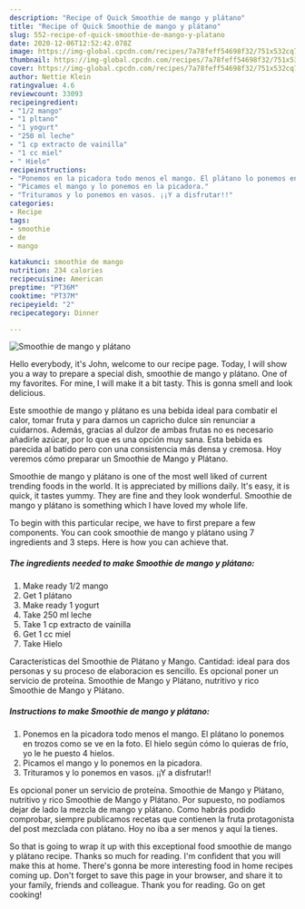 ```yaml
---
description: "Recipe of Quick Smoothie de mango y plátano"
title: "Recipe of Quick Smoothie de mango y plátano"
slug: 552-recipe-of-quick-smoothie-de-mango-y-platano
date: 2020-12-06T12:52:42.078Z
image: https://img-global.cpcdn.com/recipes/7a78feff54698f32/751x532cq70/smoothie-de-mango-y-platano-foto-principal.jpg
thumbnail: https://img-global.cpcdn.com/recipes/7a78feff54698f32/751x532cq70/smoothie-de-mango-y-platano-foto-principal.jpg
cover: https://img-global.cpcdn.com/recipes/7a78feff54698f32/751x532cq70/smoothie-de-mango-y-platano-foto-principal.jpg
author: Nettie Klein
ratingvalue: 4.6
reviewcount: 33093
recipeingredient:
- "1/2 mango"
- "1 pltano"
- "1 yogurt"
- "250 ml leche"
- "1 cp extracto de vainilla"
- "1 cc miel"
- " Hielo"
recipeinstructions:
- "Ponemos en la picadora todo menos el mango. El plátano lo ponemos en trozos como se ve en la foto. El hielo según cómo lo quieras de frío, yo le he puesto 4 hielos."
- "Picamos el mango y lo ponemos en la picadora."
- "Trituramos y lo ponemos en vasos. ¡¡Y a disfrutar!!"
categories:
- Recipe
tags:
- smoothie
- de
- mango

katakunci: smoothie de mango 
nutrition: 234 calories
recipecuisine: American
preptime: "PT36M"
cooktime: "PT37M"
recipeyield: "2"
recipecategory: Dinner

---
```



![Smoothie de mango y plátano](https://img-global.cpcdn.com/recipes/7a78feff54698f32/751x532cq70/smoothie-de-mango-y-platano-foto-principal.jpg)

Hello everybody, it's John, welcome to our recipe page. Today, I will show you a way to prepare a special dish, smoothie de mango y plátano. One of my favorites. For mine, I will make it a bit tasty. This is gonna smell and look delicious.

Este smoothie de mango y plátano es una bebida ideal para combatir el calor, tomar fruta y para darnos un capricho dulce sin renunciar a cuidarnos. Además, gracias al dulzor de ambas frutas no es necesario añadirle azúcar, por lo que es una opción muy sana. Esta bebida es parecida al batido pero con una consistencia más densa y cremosa. Hoy veremos cómo preparar un Smoothie de Mango y Plátano.

Smoothie de mango y plátano is one of the most well liked of current trending foods in the world. It is appreciated by millions daily. It's easy, it is quick, it tastes yummy. They are fine and they look wonderful. Smoothie de mango y plátano is something which I have loved my whole life.


To begin with this particular recipe, we have to first prepare a few components. You can cook smoothie de mango y plátano using 7 ingredients and 3 steps. Here is how you can achieve that.

<!--inarticleads1-->

##### The ingredients needed to make Smoothie de mango y plátano:

1. Make ready 1/2 mango
1. Get 1 plátano
1. Make ready 1 yogurt
1. Take 250 ml leche
1. Take 1 cp extracto de vainilla
1. Get 1 cc miel
1. Take  Hielo


Características del Smoothie de Plátano y Mango. Cantidad: ideal para dos personas y su proceso de elaboracion es sencillo. Es opcional poner un servicio de proteína. Smoothie de Mango y Plátano, nutritivo y rico Smoothie de Mango y Plátano. 

<!--inarticleads2-->

##### Instructions to make Smoothie de mango y plátano:

1. Ponemos en la picadora todo menos el mango. El plátano lo ponemos en trozos como se ve en la foto. El hielo según cómo lo quieras de frío, yo le he puesto 4 hielos.
1. Picamos el mango y lo ponemos en la picadora.
1. Trituramos y lo ponemos en vasos. ¡¡Y a disfrutar!!


Es opcional poner un servicio de proteína. Smoothie de Mango y Plátano, nutritivo y rico Smoothie de Mango y Plátano. Por supuesto, no podíamos dejar de lado la mezcla de mango y plátano. Como habrás podido comprobar, siempre publicamos recetas que contienen la fruta protagonista del post mezclada con plátano. Hoy no iba a ser menos y aquí la tienes. 

So that is going to wrap it up with this exceptional food smoothie de mango y plátano recipe. Thanks so much for reading. I'm confident that you will make this at home. There's gonna be more interesting food in home recipes coming up. Don't forget to save this page in your browser, and share it to your family, friends and colleague. Thank you for reading. Go on get cooking!

